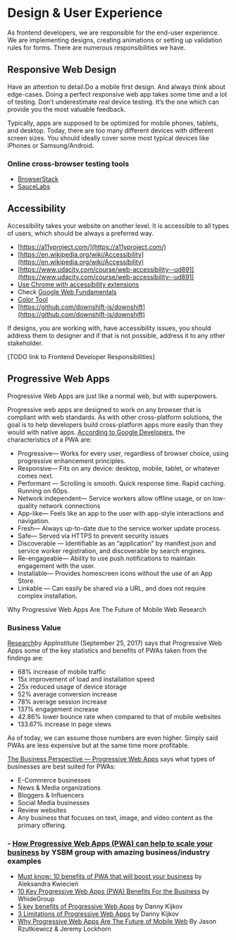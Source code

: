 # Design & User Experience

As frontend developers, we are responsible for the end-user experience. We are implementing designs, creating animations or setting up validation rules for forms. There are numerous responsibilities we have.

## Responsive Web Design

Have an attention to detail.Do a mobile first design. And always think about edge-cases. Doing a perfect responsive web app takes some time and a lot of testing. Don’t underestimate real device testing. It’s the one which can provide you the most valuable feedback.

Typically, apps are supposed to be optimized for mobile phones, tablets, and desktop. Today, there are too many different devices with different screen sizes. You should ideally cover some most typical devices like iPhones or Samsung/Android.

### Online cross-browser testing tools

* [BrowserStack](https://www.browserstack.com)
* [SauceLabs](https://saucelabs.com/)

## Accessibility

Accessibility takes your website on another level. It is accessible to all types of users, which should be always a preferred way.

* [https://a11yproject.com/](https://a11yproject.com/)
* [https://en.wikipedia.org/wiki/Accessibility](https://en.wikipedia.org/wiki/Accessibility)
* [https://www.udacity.com/course/web-accessibility--ud891](https://www.udacity.com/course/web-accessibility--ud891)
* [Use Chrome with accessibility extensions](https://support.google.com/chrome/answer/7040464?hl=en)
* Check [Google Web Fundamentals](https://developers.google.com/web/fundamentals/accessibility/)
* [Color Tool](https://material.io/resources/color/)
* [https://github.com/downshift-js/downshift](https://github.com/downshift-js/downshift)

If designs, you are working with, have accessibility issues, you should address them to designer and if that is not possible, address it to any other stakeholder.

\[TODO link to Frontend Developer Responsibilities\]

## Progressive Web Apps

Progressive Web Apps are just like a normal web, but with superpowers.

Progressive web apps are designed to work on any browser that is compliant with web standards. As with other cross-platform solutions, the goal is to help developers build cross-platform apps more easily than they would with native apps. [According to Google Developers](https://developers.google.com/web/progressive-web-apps/), the characteristics of a PWA are:

* Progressive— Works for every user, regardless of browser choice, using progressive enhancement principles.
* Responsive— Fits on any device: desktop, mobile, tablet, or whatever comes next.
* Performant  — Scrolling is smooth. Quick response time. Rapid caching. Running on 60ps.
* Network independent— Service workers allow offline usage, or on low-quality network connections
* App-like— Feels like an app to the user with app-style interactions and navigation.
* Fresh— Always up-to-date due to the service worker update process.
* Safe— Served via HTTPS to prevent security issues
* Discoverable — Identifiable as an “application” by manifest.json and service worker registration, and discoverable by search engines.
* Re-engageable— Ability to use push notifications to maintain engagement with the user.
* Installable— Provides homescreen icons without the use of an App Store.
* Linkable — Can easily be shared via a URL, and does not require complex installation.

Why Progressive Web Apps Are The Future of Mobile Web Research

### Business Value

[Research](https://appinstitute.com/progressive-web-apps-infographic/)by AppInstitute \(September 25, 2017\) says that Progressive Web Apps some of the key statistics and benefits of PWAs taken from the findings are:

* 68% increase of mobile traffic
* 15x improvement of load and installation speed
* 25x reduced usage of device storage
* 52% average conversion increase
* 78% average session increase
* 137% engagement increase
* 42.86% lower bounce rate when compared to that of mobile websites
* 133.67% increase in page views

As of today, we can assume those numbers are even higher. Simply said PWAs are less expensive but at the same time more profitable.

[The Business Perspective — Progressive Web Apps](https://medium.com/@jedihacks/progressive-web-apps-the-business-perspective-9ea411ddee90) says what types of businesses are best suited for PWAs:

* E-Commerce businesses
* News & Media organizations
* Bloggers & Influencers
* Social Media businesses
* Review websites
* Any business that focuses on text, image, and video content as the primary offering.

### - [How Progressive Web Apps \(PWA\) can help to scale your business](https://y-sbm.com/blog/pwa-increase-your-business/) by YSBM group with amazing business/industry examples

* [Must know: 10 benefits of PWA that will boost your business](https://divante.com/blog/10-benefits-pwa-boost-your-business/) by Aleksandra Kwiecień
* [10 Key Progressive Web Apps \(PWA\) Benefits For the Business](https://whidegroup.com/blog/key-benefits-of-progressive-web-apps-for-the-business/) by WhideGroup
* [5 key benefits of Progressive Web Apps](https://www.strv.com/blog/5-key-benefits-of-progressive-web-apps) by Danny Kijkov
* [3 Limitations of Progressive Web Apps](https://www.strv.com/blog/3-limitations-of-progressive-web-apps) by Danny Kijkov
* [Why Progressive Web Apps Are The Future of Mobile Web](https://ymedialabs.com/progressive-web-apps) By Jason Rzutkiewicz & Jeremy Lockhorn

